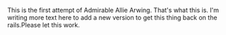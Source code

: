 This is the first attempt of Admirable Allie Arwing. That's what this is. I'm writing more text here to add a new version to get this thing back on the rails.Please let this work.